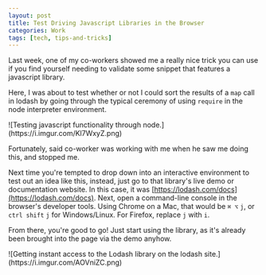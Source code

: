 ```yaml
---
layout: post
title: Test Driving Javascript Libraries in the Browser
categories: Work
tags: [tech, tips-and-tricks]
---
```


Last week, one of my co-workers showed me a really nice trick you can use if you find yourself needing to validate some snippet that features a javascript library.

Here, I was about to test whether or not I could sort the results of a `map` call in lodash by going through the typical ceremony of using `require` in the node interpreter environment.

<span class="image-section">
![Testing javascript functionality through node.](https://i.imgur.com/Kl7WxyZ.png)
</span>

Fortunately, said co-worker was working with me when he saw me doing this, and stopped me.

Next time you're tempted to drop down into an interactive environment to test out an idea like this, instead, just go to that library's live demo or documentation website. In this case, it was [https://lodash.com/docs](https://lodash.com/docs). Next, open a command-line console in the browser's developer tools. Using Chrome on a Mac, that would be `⌘ ⌥` `j`, or `ctrl shift` `j` for Windows/Linux. For Firefox, replace `j` with `i`.

From there, you're good to go! Just start using the library, as it's already been brought into the page via the demo anyhow.

<span class="image-section">
![Getting instant access to the Lodash library on the lodash site.](https://i.imgur.com/AOVniZC.png)
</span>

